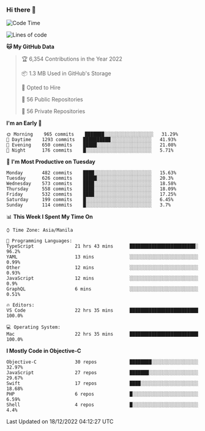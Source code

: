 ### Hi there 👋

<!--START_SECTION:waka-->
![Code Time](http://img.shields.io/badge/Code%20Time-3%2C491%20hrs%209%20mins-blue)

![Lines of code](https://img.shields.io/badge/From%20Hello%20World%20I%27ve%20Written-2%20Million%20lines%20of%20code-blue)

**🐱 My GitHub Data** 

> 🏆 6,354 Contributions in the Year 2022
 > 
> 📦 1.3 MB Used in GitHub's Storage 
 > 
> 💼 Opted to Hire
 > 
> 📜 56 Public Repositories 
 > 
> 🔑 56 Private Repositories  
 > 
**I'm an Early 🐤** 

```text
🌞 Morning    965 commits    ███████░░░░░░░░░░░░░░░░░░   31.29% 
🌆 Daytime    1293 commits   ██████████░░░░░░░░░░░░░░░   41.93% 
🌃 Evening    650 commits    █████░░░░░░░░░░░░░░░░░░░░   21.08% 
🌙 Night      176 commits    █░░░░░░░░░░░░░░░░░░░░░░░░   5.71%

```
📅 **I'm Most Productive on Tuesday** 

```text
Monday       482 commits    ████░░░░░░░░░░░░░░░░░░░░░   15.63% 
Tuesday      626 commits    █████░░░░░░░░░░░░░░░░░░░░   20.3% 
Wednesday    573 commits    ████░░░░░░░░░░░░░░░░░░░░░   18.58% 
Thursday     558 commits    ████░░░░░░░░░░░░░░░░░░░░░   18.09% 
Friday       532 commits    ████░░░░░░░░░░░░░░░░░░░░░   17.25% 
Saturday     199 commits    █░░░░░░░░░░░░░░░░░░░░░░░░   6.45% 
Sunday       114 commits    █░░░░░░░░░░░░░░░░░░░░░░░░   3.7%

```


📊 **This Week I Spent My Time On** 

```text
⌚︎ Time Zone: Asia/Manila

💬 Programming Languages: 
TypeScript               21 hrs 43 mins      ████████████████████████░   96.2% 
YAML                     13 mins             ░░░░░░░░░░░░░░░░░░░░░░░░░   0.99% 
Other                    12 mins             ░░░░░░░░░░░░░░░░░░░░░░░░░   0.93% 
JavaScript               12 mins             ░░░░░░░░░░░░░░░░░░░░░░░░░   0.9% 
GraphQL                  6 mins              ░░░░░░░░░░░░░░░░░░░░░░░░░   0.51%

🔥 Editors: 
VS Code                  22 hrs 35 mins      █████████████████████████   100.0%

💻 Operating System: 
Mac                      22 hrs 35 mins      █████████████████████████   100.0%

```

**I Mostly Code in Objective-C** 

```text
Objective-C              30 repos            ████████░░░░░░░░░░░░░░░░░   32.97% 
JavaScript               27 repos            ███████░░░░░░░░░░░░░░░░░░   29.67% 
Swift                    17 repos            ████░░░░░░░░░░░░░░░░░░░░░   18.68% 
PHP                      6 repos             █░░░░░░░░░░░░░░░░░░░░░░░░   6.59% 
Shell                    4 repos             █░░░░░░░░░░░░░░░░░░░░░░░░   4.4%

```



 Last Updated on 18/12/2022 04:12:27 UTC
<!--END_SECTION:waka-->


<!--
**rad182/rad182** is a ✨ _special_ ✨ repository because its `README.md` (this file) appears on your GitHub profile.

Here are some ideas to get you started:

- 🔭 I’m currently working on ...
- 🌱 I’m currently learning ...
- 👯 I’m looking to collaborate on ...
- 🤔 I’m looking for help with ...
- 💬 Ask me about ...
- 📫 How to reach me: ...
- 😄 Pronouns: ...
- ⚡ Fun fact: ...
-->
